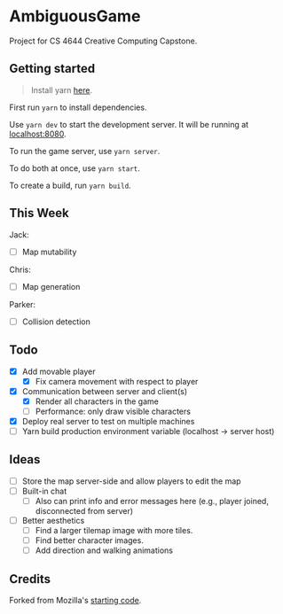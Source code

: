 # AmbiguousGame

Project for CS 4644 Creative Computing Capstone.

## Getting started

> Install yarn [here](https://yarnpkg.com/en/docs/install).

First run `yarn` to install dependencies.

Use `yarn dev` to start the development server. It will be running at [localhost:8080](http://localhost:8080/).

To run the game server, use `yarn server`.

To do both at once, use `yarn start`.

To create a build, run `yarn build`.

## This Week

Jack:
- [ ] Map mutability

Chris:
- [ ] Map generation

Parker:
- [ ] Collision detection

## Todo

- [x] Add movable player
    - [x] Fix camera movement with respect to player
- [x] Communication between server and client(s) 
    - [x] Render all characters in the game
    - [ ] Performance: only draw visible characters
- [x] Deploy real server to test on multiple machines
- [ ] Yarn build production environment variable (localhost -> server host)

## Ideas

- [ ] Store the map server-side and allow players to edit the map
- [ ] Built-in chat
    - [ ] Also can print info and error messages here (e.g., player joined, disconnected from server)
- [ ] Better aesthetics
    - [ ] Find a larger tilemap image with more tiles.
    - [ ] Find better character images.
    - [ ] Add direction and walking animations

## Credits

Forked from Mozilla's [starting code](https://github.com/mozdevs/gamedev-js-tiles).
